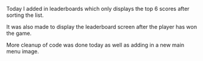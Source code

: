 ---
---
Today I added in leaderboards which only displays the top 6 scores after sorting the list.

It was also made to display the leaderboard screen after the player has won the game.

More cleanup of code was done today as well as adding in a new main menu image.
